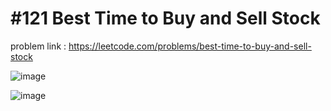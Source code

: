 # #121 Best Time to Buy and Sell Stock

problem link : https://leetcode.com/problems/best-time-to-buy-and-sell-stock

![image](https://user-images.githubusercontent.com/107335905/174495212-b8799428-b2b9-43a9-b8fb-0f0c2d9d2860.png)


![image](https://user-images.githubusercontent.com/107335905/174495222-1767f059-bb10-44fc-a2d4-6f15ccc057f6.png)
